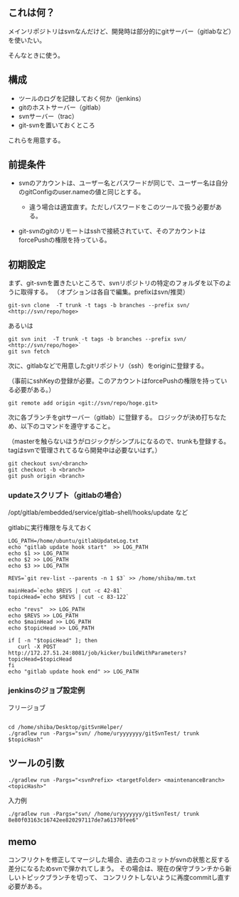 ## これは何？

メインリポジトリはsvnなんだけど、開発時は部分的にgitサーバー（gitlabなど）を使いたい。

そんなときに使う。


## 構成

- ツールのログを記録しておく何か（jenkins）
- gitのホストサーバー（gitlab）
- svnサーバー（trac）
- git-svnを置いておくところ

これらを用意する。

## 前提条件

- svnのアカウントは、ユーザー名とパスワードが同じで、ユーザー名は自分のgitConfigのuser.nameの値と同じとする。
	- 違う場合は適宜直す。ただしパスワードをこのツールで扱う必要がある。

- git-svnのgitのリモートはsshで接続されていて、そのアカウントはforcePushの権限を持っている。


## 初期設定

まず、git-svnを置きたいところで、svnリポジトリの特定のフォルダを以下のように取得する。
（オプションは各自で編集。prefixはsvn/推奨）

```
git-svn clone  -T trunk -t tags -b branches --prefix svn/ <http://svn/repo/hoge>
```

あるいは

```
git svn init  -T trunk -t tags -b branches --prefix svn/ <http://svn/repo/hoge>`
git svn fetch
```

次に、gitlabなどで用意したgitリポジトリ（ssh）をoriginに登録する。

（事前にsshKeyの登録が必要。このアカウントはforcePushの権限を持っている必要がある。）

```
git remote add origin <git://svn/repo/hoge.git>
```

次に各ブランチをgitサーバー（gitlab）に登録する。
ロジックが決め打ちなため、以下のコマンドを遵守すること。

（masterを触らないほうがロジックがシンプルになるので、trunkも登録する。
tagはsvnで管理されてるなら開発中は必要ないはず。）


```
git checkout svn/<branch>
git checkout -b <branch>
git push origin <branch>
```

### updateスクリプト（gitlabの場合）

/opt/gitlab/embedded/service/gitlab-shell/hooks/update など

gitlabに実行権限を与えておく


```
LOG_PATH=/home/ubuntu/gitlabUpdateLog.txt
echo "gitlab update hook start"  >> LOG_PATH
echo $1 >> LOG_PATH
echo $2 >> LOG_PATH
echo $3 >> LOG_PATH

REVS=`git rev-list --parents -n 1 $3` >> /home/shiba/mm.txt

mainHead=`echo $REVS | cut -c 42-81`
topicHead=`echo $REVS | cut -c 83-122`
    
echo "revs"  >> LOG_PATH
echo $REVS >> LOG_PATH
echo $mainHead >> LOG_PATH
echo $topicHead >> LOG_PATH
    
if [ -n "$topicHead" ]; then
   curl -X POST http://172.27.51.24:8081/job/kicker/buildWithParameters?topicHead=$topicHead
fi
echo "gitlab update hook end" >> LOG_PATH

```

### jenkinsのジョブ設定例

フリージョブ


```

cd /home/shiba/Desktop/gitSvnHelper/
./gradlew run -Pargs="svn/ /home/uryyyyyyy/gitSvnTest/ trunk $topicHash"
```


## ツールの引数

`./gradlew run -Pargs="<svnPrefix> <targetFolder> <maintenanceBranch> <topicHash>"`

入力例

`./gradlew run -Pargs="svn/ /home/uryyyyyyy/gitSvnTest/ trunk 8e80f03163c16742ee820297117de7a61370fee6"`


## memo

コンフリクトを修正してマージした場合、過去のコミットがsvnの状態と反する差分になるためsvnで弾かれてしまう。
その場合は、現在の保守ブランチから新しいトピックブランチを切って、
コンフリクトしないように再度commitし直す必要がある。
